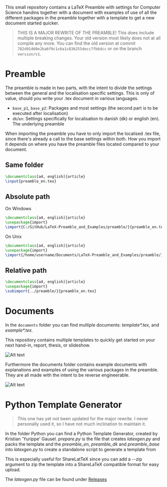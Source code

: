 This small repository contains a LaTeX Preamble with settings for Computer
Science handins together with a document with examples of use of all the
different packages in the preamble together with a template to get a new
document started quicker.

> THIS IS A MAJOR REWRITE OF THE PREAMBLE! This does include multiple breaking
> changes. Your old version most likely does not at all compile any more. You
> can find the old version at commit `782d91460e2ba6f9c1c6a1c83b255decc7fb6dcc`
> or on the branch `version/v1`.

# Preamble
The preamble is made in two parts, with the intent to divide the settings
between the general and the localisation specific settings. This is only of
value, should you write your .tex document in various languages.
- `base_p1`, `base_p2`: Packages and most settings (the second part is to be
  executed after localisation)
- `dk`/`en`: Settings specifically for localisation to danish (dk) or english (en).
  The underlying preamble

When importing the preamble you have to only import the localised .tex file,
since there's already a call to the base settings within both. How you import it
depends on where you have the preamble files located compared to your document.

## Same folder
```tex
\documentclass[a4, english]{article}
\input{preamble_en.tex}
```

## Absolute path
On Windows
```tex
\documentclass[a4, english]{article}
\usepackage{import}
\import{C:/GitHub/LaTeX-Preamble_and_Examples/preamble/}{preamble_en.tex}
```

On Unix
```tex
\documentclass[a4, english]{article}
\usepackage{import}
\import{/home/username/Documents/LaTeX-Preamble_and_Examples/preamble/}{preamble_en.tex}
```

## Relative path
```tex
\documentclass[a4, english]{article}
\usepackage{import}
\subimport{../preamble/}{preamble_en.tex}
```

# Documents
In the `documents` folder you can find multiple documents: _template*.tex_,
and _example*.tex._

This repository contains multiple templates to quickly get started on your next
hand-in, report, thesis, or slideshow.

![Alt text](/img/template.png?raw=true "The template files")

Furthermore the documents folder contains example documents with explanations
and examples of using the various packages in the preamble. They are all made
with the intent to be reverse engineerable.

![Alt text](/img/example.png?raw=true "The example files")

# Python Template Generator
> This one has yet not been updated for the major rewrite. I never personally
> used it, so I have not much inclination to maintain it.

In the folder Python you can find a Python Template Generator, created by
Kristian 'Yurippe' Gausel. *prepare.py* is the file that creates *latexgen.py*
and packs the template and the *preamble_en*, *preamble_dk* and *preamble_base*
into *latexgen.py* to create a standalone script to generate a template from

This is especially useful for ShareLatTeX since you can add a --zip argument to
zip the template into a ShareLaTeX compatible format for easy upload.

The *latexgen.py* file can be found under
[Releases](https://github.com/SSoelvsten/LaTeX-Preamble_and_Examples/releases)
